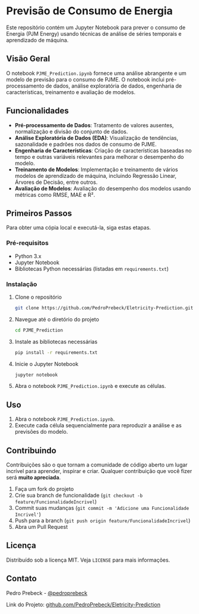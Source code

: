 # Previsão de Consumo de Energia

Este repositório contém um Jupyter Notebook para prever o consumo de Energia (PJM Energy) usando técnicas de análise de séries temporais e aprendizado de máquina.

## Visão Geral

O notebook `PJME_Prediction.ipynb` fornece uma análise abrangente e um modelo de previsão para o consumo de PJME. O notebook inclui pré-processamento de dados, análise exploratória de dados, engenharia de características, treinamento e avaliação de modelos.

## Funcionalidades

- **Pré-processamento de Dados**: Tratamento de valores ausentes, normalização e divisão do conjunto de dados.
- **Análise Exploratória de Dados (EDA)**: Visualização de tendências, sazonalidade e padrões nos dados de consumo de PJME.
- **Engenharia de Características**: Criação de características baseadas no tempo e outras variáveis relevantes para melhorar o desempenho do modelo.
- **Treinamento de Modelos**: Implementação e treinamento de vários modelos de aprendizado de máquina, incluindo Regressão Linear, Árvores de Decisão, entre outros.
- **Avaliação de Modelos**: Avaliação do desempenho dos modelos usando métricas como RMSE, MAE e R².

## Primeiros Passos

Para obter uma cópia local e executá-la, siga estas etapas.

### Pré-requisitos

- Python 3.x
- Jupyter Notebook
- Bibliotecas Python necessárias (listadas em `requirements.txt`)

### Instalação

1. Clone o repositório
   ```sh
   git clone https://github.com/PedroPrebeck/Eletricity-Prediction.git
   ```
2. Navegue até o diretório do projeto
   ```sh
   cd PJME_Prediction
   ```
3. Instale as bibliotecas necessárias
   ```sh
   pip install -r requirements.txt
   ```
4. Inicie o Jupyter Notebook
   ```sh
   jupyter notebook
   ```
5. Abra o notebook `PJME_Prediction.ipynb` e execute as células.

## Uso

1. Abra o notebook `PJME_Prediction.ipynb`.
2. Execute cada célula sequencialmente para reproduzir a análise e as previsões do modelo.

## Contribuindo

Contribuições são o que tornam a comunidade de código aberto um lugar incrível para aprender, inspirar e criar. Qualquer contribuição que você fizer será **muito apreciada**.

1. Faça um fork do projeto
2. Crie sua branch de funcionalidade (`git checkout -b feature/FuncionalidadeIncrivel`)
3. Commit suas mudanças (`git commit -m 'Adicione uma Funcionalidade Incrivel'`)
4. Push para a branch (`git push origin feature/FuncionalidadeIncrivel`)
5. Abra um Pull Request

## Licença

Distribuído sob a licença MIT. Veja `LICENSE` para mais informações.

## Contato

Pedro Prebeck - [@pedroprebeck](https://github.com/PedroPrebeck)

Link do Projeto: [github.com/PedroPrebeck/Eletricity-Prediction](https://github.com/PedroPrebeck/Eletricity-Prediction)